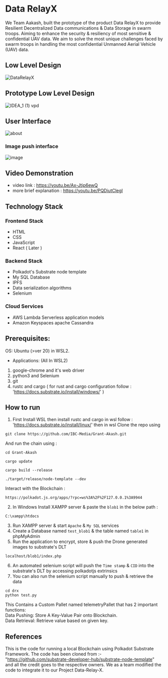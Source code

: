# Data RelayX 
We Team Aakash, built the prototype of the product Data RelayX to provide Resilient Decentralized Data communications & Data Storage in swarm troops. Aiming to enhance the security & resiliency of most sensitive & confidential UAV data. We aim to solve the most unique challenges faced by swarm troops in handling the most confidential Unmanned Aerial Vehicle (UAV) data.

## Low Level Design
![DataRelayX](https://github.com/Ram-lankada/IBC-Project-BlockChain/assets/91232198/6f74a8c9-2547-498e-bc02-306c2ad9224b)

## Prototype Low Level Design
![IDEA_1 (1) vpd](https://github.com/Ram-lankada/IBC-Project-BlockChain/assets/91232198/b322d7b9-6e27-4e8f-ac2f-97cf0bdef7d7)

## User Interface 
![about](https://github.com/IBC-Media/Grant-Akash/assets/91232198/67fa0247-b182-4110-ba3c-a0ba25f879fb)
### Image push interface
![image](https://github.com/IBC-Media/Grant-Akash/assets/91232198/be62aed2-91a6-4db1-9b0d-a45fd3cc9346)

## Video Demonstration 
- video link : https://youtu.be/Ax-Jtip6ewQ
- more brief explanation : https://youtu.be/PQDiutClegI

## Technology Stack 
### Frontend Stack 
- HTML
- CSS
- JavaScript
- React ( Later ) 

### Backend Stack
- Polkadot's Substrate node template
- My SQL Database
- IPFS
- Data serialization algorithms
- Selenium
### Cloud Services
- AWS Lambda Serverless application models
- Amazon Keyspaces apache Cassandra

## Prerequisites:
OS: Ubuntu (>ver 20) in WSL2.
-  Applications: (All In WSL2)
1. google-chrome and it's web driver
2. python3 and Selenium
3. git
4. rustc and cargo ( for rust and cargo configuration follow : 'https://docs.substrate.io/install/windows/' )

## How to run 

1. First Install WSL then install rustc and cargo in wsl  follow : 'https://docs.substrate.io/install/linux/' then in wsl Clone the repo using
```
git clone https://github.com/IBC-Media/Grant-Akash.git
```
And run the chain using : 
```
cd Grant-Akash
```
```
cargo update
```
```
cargo build --release
```
```
./target/release/node-template --dev
```
Interact with the Blockchain :
```
https://polkadot.js.org/apps/?rpc=ws%3A%2F%2F127.0.0.1%3A9944
```
2. In Windows Install XAMPP server & paste the `blob1` in the below path :
```
C:\xampp\htdocs
```
3. Run XAMPP server & start `Apache` & `My SQL` services
4. Create a Database named `test_blob1` & the table named `table1` in phpMyAdmin
5. Run the application to encrypt, store & push the Drone generated images to substrate's DLT
```
localhost/blob1/index.php
```
6. An automated selenium script will push the `Time stamp` & `CID` into the substrate's DLT by accessing polkadotjs extrinsics
7. You can also run the selenium script manually to push & retrieve the data
```
cd drx
python test.py
```

This Contains a Custom Pallet named telemetryPallet that has 2 important functions: </br>
Data Pushing: Store A Key-Value Pair onto Blockchain.</br>
Data Retrieval: Retrieve value based on given key.

## References 
This is the code for running a local Blockchain using Polkadot Substrate Framework.
The code has been cloned from :- "https://github.com/substrate-developer-hub/substrate-node-template" and all the credit goes to the respective owners.
We as a team modified the code to integrate it to our Project Data-Relay-X.
